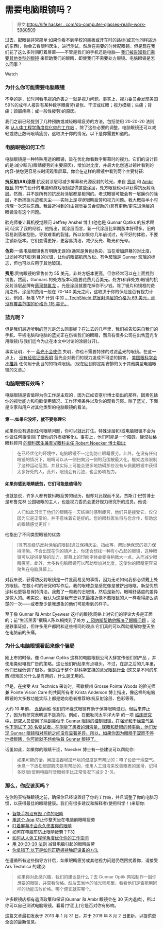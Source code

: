 # 需要电脑眼镜吗？

> 原文:[https://life hacker . com/do-computer-glasses-really-work-5980509](https://lifehacker.com/do-computer-glasses-really-work-5980509)

过去，配眼镜非常简单:如果你看不到学校的黑板或开车时的路标(或其他同样遥远的东西)，你会去看眼科医生，进行测试，然后在需要的时候配眼镜。但是现在我们花了这么多时间盯着屏幕——不管是我们的手机还是电脑— [我们被告知我们需要其他类型的眼镜](https://vitals.lifehacker.com/smartphones-arent-ruining-your-eyes-1829339597) 来帮助我们的眼睛，即使我们不需要处方眼镜。电脑眼镜是怎么回事？

Watch

### **为什么你可能需要电脑眼镜**

不幸的是，长时间看电视的危害之一就是视力问题。事实上，视力委员会发现美国 59%的成年人报告有某种数字眼疲劳(紧张、干涩或红眼；视力模糊；头痛；背痛；颈部疼痛；或一般性疲劳)的原因。

我们之前已经提到了几种预防或减轻眼睛疲劳的方法，包括使用 20-20-20 法则 和 [从人体工程学角度优化你的工作站](https://lifehacker.com/the-ideal-sitting-posture-and-workspace-setup-for-healt-1777517795) 。除了这些必要的调整，电脑眼镜还可以减轻或防止数码眼睛疲劳，这取决于你的情况。以下是你需要知道的。

### **电脑眼镜如何工作**

电脑眼镜是一种特殊用途的眼镜，旨在优化你看数字屏幕时的视力。它们的设计目的是:减少眩光(眼睛疲劳的主要原因)，增加对比度，并最大化您通过镜片看到的内容-使您更容易长时间观看屏幕。你会在这样的眼镜中看到两个主要特征:

**抗反射(AR)涂层**:抗反射涂层可减少屏幕和光源反射的眩光。来自 [贡纳](http://www.gunnars.com/index2/) 和 [Ambr 眼镜](https://ambreyewear.com/) 的专门设计的电脑和游戏眼镜提供这些涂层，处方眼镜也可以获得抗反射涂层。然而，并不是所有的抗反射涂层都是相同的。老式眼镜可能会有一层廉价的涂层，不断捕捉污迹和灰尘——实际上是*导致*眼睛疲劳和视力问题。我大概每半小时清理一次这些东西。我最近得到的(由视觉委员会资助的)具有更新/更先进涂层的眼镜没有这个问题。

验光师兼计算机视觉顾问 Jeffrey Anshel 博士(他也是 Gunnar Optiks 的技术顾问)证实了我的经验，他指出，就涂层而言，新一代涂层比早期版本好得多。旧的容易剥落和刮伤，导致难看的裂缝，所以如果你几年前试过，有不好的体验，不要注销新版本。它们变得更好，更容易清洁，减少反光、眩光和光晕。

**色彩**:一些电脑眼镜也有明确无误的(通常是黄色)色彩，旨在增加屏幕的对比度，过滤掉不舒服/刺目的光谱，让你的眼部肌肉放松。有色玻璃是 Gunnar 玻璃的标志，但也可以应用于其他玻璃。

**费用**:贡纳眼镜的零售价为 55 美元，非处方版本更高，但你经常可以在上面找到销售。然而，Gunnars 的处方版本可能要花费几百美元。处方(和非处方)眼镜的抗反射涂层品牌有[蔡司](https://www.zeiss.com/corporate/us/home.html)[特氟龙](https://www.jcpenneyoptical.com/about/lenses/teflon-lenses/) 。光是涂层就要花掉你不少钱。除了镜片和镜框的费用之外，涂层的费用一般在 70-140 美元之间，这取决于你的保险是否有视力计划。例如，标准 VSP 计划 中的 [，TechShield 抗反射涂层的价格为 69 美元，而没有覆盖范围的价格为 115 美元。](https://www.choosevsp.com/cost-and-coverage.html)

### **蓝光呢？**

但是我们最近听到的蓝光是怎么回事呢？在过去的几年里，我们被告知来自我们的手机、平板电脑和电脑的蓝光正在伤害我们的眼睛，而且有很多公司在出售蓝光专用眼镜(与我们迄今为止在本文中讨论的涂层分开)。

事实证明，不— [蓝光不会使你](https://vitals.lifehacker.com/smartphones-arent-ruining-your-eyes-1829339597) 失明，你也不需要特殊的过滤蓝光的眼镜。在这一点上， [没有经验证据表明](https://www.popsci.com/blue-light-blocking-glasses-science/) 蓝光会对我们的视力造成不可逆的损害， [美国眼科学会不推荐](https://www.aao.org/eye-health/tips-prevention/are-computer-glasses-worth-it) 任何用于此目的的特殊眼镜。(现在回到你定期安排的关于其他类型电脑眼镜的文章。)

### **电脑眼镜有效吗？**

电脑眼镜是否值得为你工作是主观的，因为正如安塞尔博士指出的那样，因素包括你的视觉能力和电脑使用情况、工作环境条件以及你的观看习惯。除了蓝光，下面是专家和用户对其他类型的电脑眼镜的看法。

#### 第一:如果它没坏，就不要修理它

如果你没有遇到任何眼睛问题，你可以就此打住。特殊涂层和/或电脑眼镜不会为你做任何事情(除了使你的外表极客化)。事实上，他们可能是一个障碍。康涅狄格 眼科顾问 [的眼科医生兼青光眼科主任 Robert Noecker 博士指出:](http://www.occeye.com/)

> 在已经优化的环境中，电脑眼镜不一定能防止眼睛疲劳。此外，在没有任何眼镜的情况下，眼睛可以从一侧扫向另一侧的范围被最大化。框架边缘限制了这种运动范围，并且实际上可能会更多地妨碍那些没有从佩戴眼镜中获得太多好处的人。此外，眼镜会有污迹，也会影响视力。

#### 如果你感到眼睛疲劳，它们可能是值得的

也就是说，许多人都有数码眼疲劳的经历，但却对此视而不见。贾斯汀·巴赞博士是布鲁克林 公园坡眼的主人，也是视力委员会更好视力研究所的成员，他说:

> 人们如此习惯于他们的眼睛在一天结束时感到疲劳，他们只是接受它。仅仅因为它是正常的，并不意味着它是好的。您的眼科医生将与您合作，帮助您的眼睛感觉更好！

他指出了不同类型眼镜的优势:

> [具有高级防反射涂层的眼镜]通过保持灰尘、指纹等，帮助确保您的视力保持清晰。不会出现在你的镜片上。你还会想找一种有小凸起的眼镜，这种眼镜可以提供足够的动力，屏幕上的印刷字体会变得稍微大一点，从而减少眼睛疲劳。此外，大多数电脑眼镜可以帮助增加对比度，这使你的眼睛更容易聚焦在电脑屏幕上。

对我来说，获得防反射眼镜是一件显而易见的事情，因为无论如何我都必须戴上处方眼镜，在数小时的研究和写作后，我的眼球总是感觉像是被挤出眼眶。新型优质涂料也更容易保持清洁。我戴了一周我的旧眼镜，然后是新的，眼睛舒适度的差异是惊人的。老实说，我认为这是我有史以来最接近像不戴眼镜的人一样看得那么清楚的一次——或者至少是我想象的他们可能看到的样子。

至于像 Gunnar 和 Ambr Eyewear 这样的眼镜:网络上对它们的评论大多是正面的；前“生活黑客”撰稿人陈以桐找到了处方 [，冈纳斯帮助他解决了眼睛问题](https://lifehacker.com/gunnar-optiks-prescription-eye-strain-reducing-glasses-5861585) 。这是轶事证据，但许多用户都附和这些相同的观点:它们真的可以帮助缓解你整天坐在电脑前的头痛。

### **为什么电脑眼镜看起来像个骗局**

刚上市的时候，像 Gunnar Optiks 这样的电脑眼镜公司大肆宣传他们的产品 ，并使用类似电视广告的策略，这让他们听起来有点噱头。不过，在那之后的几年里，他们已经低调了很多。但是由于整个 [非科学支持的蓝光眼镜行业](https://www.theatlantic.com/health/archive/2018/11/blue-blocking-glasses-instagram/575965/) (这又是不同的东西)很难区分什么是有用的，什么是无用的。

但是，在接受 Ars Technica 采访时，密歇根州 Grosse Pointe Woods 的验光师兼 Pointe Vision Care 的共同所有者 Krista Anderson 博士指出，像这样的电脑眼镜的大多数功能实际上都是她向患者推荐的:抗反射涂层、色彩等等。

大约 10 年前， [贡纳声称](https://www.pcworld.com/article/156648/gunnar_glasses.html) 他们的环绕式眼镜有助于保持眼睛湿润，但后来停止了，因为有研究表明这不是真的。例如，在俄勒冈太平洋大学 的一项 [临床研究中，研究人员使用了两副类似于 Gunnar 眼镜的控制眼镜，在强光和干燥空气条件下测试了 38 名受试者。在测量了患者的泪液量、眯眼和眨眼的频率后，他们发现 Gunnar 眼镜和对照组之间没有显著差异。所以，如果你因为眼睛干涩而不停地揉眼睛，你可能就不想单独戴 Gunnar 眼镜了。](http://commons.pacificu.edu/verg/3/)

话虽如此，如果你的眼睛干涩，Noecker 博士有一些建议可以帮助你:

> 如果可能的话，用加湿器增加环境的湿度是有帮助的；电子设备干燥空气。休息一下放松眼部肌肉是有帮助的，使用人工泪液来改善眼表的润滑，记得多眨眼(使用电脑时眨眼频率比正常情况下减少 2-3)。

### 那么，你应该买吗？

在你购买特殊眼镜之前，确保你已经设置好了你的工作站，并且调整了你的电脑习惯，以获得最佳的眼睛健康。我们有很多建议和解释者(使用科学！)来帮你:

*   [智能手机没有毁了你的眼睛](https://vitals.lifehacker.com/smartphones-arent-ruining-your-eyes-1829339597)
*   [用这个 App](https://lifehacker.com/prevent-eye-strain-when-youre-sitting-in-front-of-a-com-1833693350) 防止你整天坐在电脑前眼睛疲劳
*   [盯着屏幕不会永久伤害你的眼睛](https://lifehacker.com/staring-at-a-screen-wont-permanently-damage-your-eyes-1535259194)
*   如何在电脑前防止眼睛疲劳？T3】
*   [如何从人体工程学角度优化你的工作空间](http://lifehacker.com/how-to-ergonomically-optimize-your-workspace-30833302)
*   [用 20-20-20 法则](https://lifehacker.com/reduce-computer-caused-eye-strain-with-the-20-20-20-rul-5591835) 减轻电脑引起的眼睛疲劳
*   [你拿错了:以下是如何正确握持触屏设备的方法](http://lifehacker.com/youre-holding-it-wrong-heres-how-to-hold-your-touch-sc-5876996)

在遵循所有这些指导方针后，如果眼睛疲劳或其他视力问题仍然困扰着你，请接受 Ars Technica 的建议:

> 如果你对此感兴趣，我们的建议是什么？去 Gunnar Optik 网站制作一副你想要的眼镜，并查看价格。然后去当地的验光师那里，看看他们是否能用同样的功能击败价格。哪个便宜就买哪个。

许多眼镜店都有退货政策和保证(Gunnar 和 Ambr 眼镜会在 30 天内退款)，所以你可以自己测试电脑眼镜，看看(字面上)它是否对你有影响。

这篇文章最初发表于 2013 年 1 月 31 日，并于 2019 年 8 月 2 日更新，以提供更全面的最新信息。